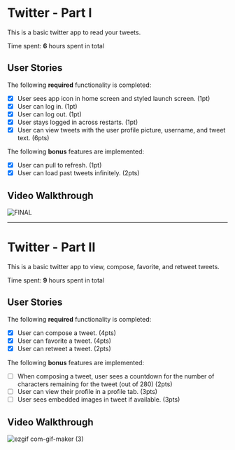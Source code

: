 # Twitter - Part I

This is a basic twitter app to read your tweets.

Time spent: **6** hours spent in total

## User Stories

The following **required** functionality is completed:

- [X] User sees app icon in home screen and styled launch screen. (1pt)
- [X] User can log in. (1pt)
- [X] User can log out. (1pt)
- [X] User stays logged in across restarts. (1pt)
- [X] User can view tweets with the user profile picture, username, and tweet text. (6pts)

The following **bonus** features are implemented:

- [X] User can pull to refresh. (1pt)
- [X] User can load past tweets infinitely. (2pts)

## Video Walkthrough

![FINAL](https://user-images.githubusercontent.com/81388494/135383311-941c5a15-f0ec-4f4b-9a31-ac7d51260427.gif)


___________________________________________________________________________________________________________________________________________________________________

# Twitter - Part II

This is a basic twitter app to view, compose, favorite, and retweet tweets.

Time spent: **9** hours spent in total

## User Stories

The following **required** functionality is completed:

- [X] User can compose a tweet. (4pts)
- [X] User can favorite a tweet. (4pts)
- [X] User can retweet a tweet. (2pts)

The following **bonus** features are implemented:

- [ ] When composing a tweet, user sees a countdown for the number of characters remaining for the tweet (out of 280) (2pts)
- [ ] User can view their profile in a profile tab. (3pts)
- [ ] User sees embedded images in tweet if available. (3pts)

## Video Walkthrough
![ezgif com-gif-maker (3)](https://user-images.githubusercontent.com/81388494/135909122-2717c7d0-3385-4b5f-b710-f4a9d8f63066.gif)

